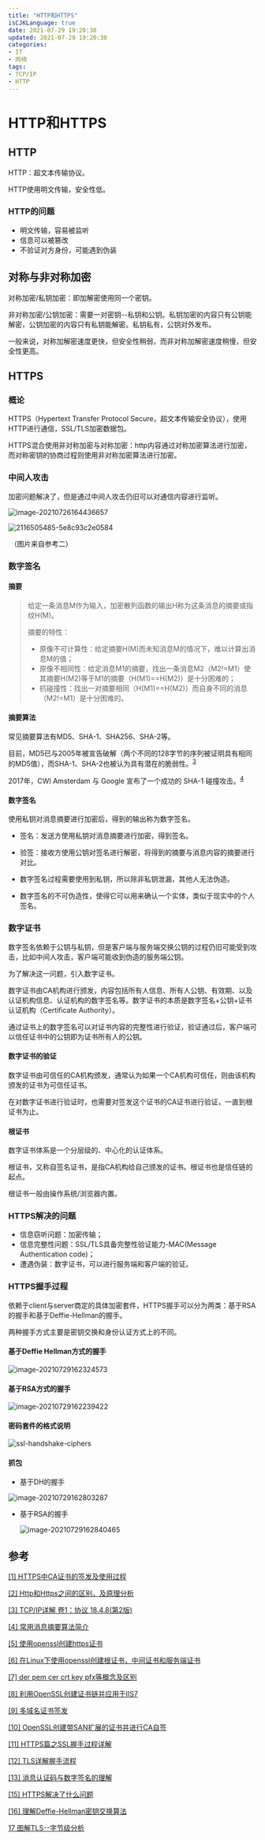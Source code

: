 ```yaml
---
title: "HTTP和HTTPS"
isCJKLanguage: true
date: 2021-07-29 19:20:38
updated: 2021-07-29 19:20:38
categories: 
- IT
- 网络
tags: 
- TCP/IP
- HTTP
---
```


# HTTP和HTTPS

## HTTP

HTTP：超文本传输协议。

HTTP使用明文传输，安全性低。

### HTTP的问题

* 明文传输，容易被监听
* 信息可以被篡改
* 不验证对方身份，可能遇到伪装

## 对称与非对称加密

对称加密/私钥加密：即加解密使用同一个密钥。

非对称加密/公钥加密：需要一对密钥--私钥和公钥。私钥加密的内容只有公钥能解密，公钥加密的内容只有私钥能解密。私钥私有，公钥对外发布。

一般来说，对称加解密速度更快，但安全性稍弱，而非对称加解密速度稍慢，但安全性更高。

## HTTPS

### 概论

HTTPS（Hypertext Transfer Protocol Secure，超文本传输安全协议），使用HTTP进行通信，SSL/TLS加密数据包。

HTTPS混合使用非对称加密与对称加密：http内容通过对称加密算法进行加密，而对称密钥的协商过程则使用非对称加密算法进行加密。

### 中间人攻击

加密问题解决了，但是通过中间人攻击仍旧可以对通信内容进行监听。

![image-20210726164436657](https://raw.githubusercontent.com/Abug0/Typora-Pics/master/pics/Typora20210726180127.png)

![2116505485-5e8c93c2e0584](https://raw.githubusercontent.com/Abug0/Typora-Pics/master/pics/Typora20210726215140.png)

​							（图片来自参考二）

### 数字签名

#### 摘要

> 给定一条消息M作为输入，加密散列函数的输出H称为这条消息的摘要或指纹H(M)。
>
> 摘要的特性：
>
> * 原像不可计算性：给定摘要H(M)而未知消息M的情况下，难以计算出消息M的值；
> * 原像不相同性：给定消息M1的摘要，找出一条消息M2（M2!=M1）使其摘要H(M2)等于M1的摘要（H(M1)==H(M2)）是十分困难的；
> * 抗碰撞性：找出一对摘要相同（H(M1)==H(M2)）而自身不同的消息（M2!=M1）是十分困难的。

#### 摘要算法

常见摘要算法有MD5、SHA-1、SHA256、SHA-2等。

目前，MD5已与2005年被宣告破解（两个不同的128字节的序列被证明具有相同的MD5值），而SHA-1、SHA-2也被认为具有潜在的脆弱性。<sup><a href='#ref1'>3</a></sup> 

2017年，CWI Amsterdam 与 Google 宣布了一个成功的 SHA-1 碰撞攻击。<sup><a href='#ref4'>4</a></sup>

#### 数字签名

使用私钥对消息摘要进行加密后，得到的输出称为数字签名。

* 签名：发送方使用私钥对消息摘要进行加密，得到签名。

* 验签：接收方使用公钥对签名进行解密，将得到的摘要与消息内容的摘要进行对比。

* 数字签名过程需要使用到私钥，所以除非私钥泄漏，其他人无法伪造。
* 数字签名的不可伪造性，使得它可以用来确认一个实体，类似于现实中的个人签名。

### 数字证书

数字签名依赖于公钥与私钥，但是客户端与服务端交换公钥的过程仍旧可能受到攻击，比如中间人攻击，客户端可能收到伪造的服务端公钥。

为了解决这一问题，引入数字证书。

数字证书由CA机构进行颁发，内容包括所有人信息、所有人公钥、有效期、以及认证机构信息、认证机构的数字签名等。数字证书的本质是数字签名+公钥+证书认证机构（Certificate Authority）。

通过证书上的数字签名可以对证书内容的完整性进行验证，验证通过后，客户端可以信任证书中的公钥即为证书所有人的公钥。

#### 数字证书的验证

数字证书由可信任的CA机构颁发，通常认为如果一个CA机构可信任，则由该机构颁发的证书为可信任证书。

在对数字证书进行验证时，也需要对签发这个证书的CA证书进行验证，一直到根证书为止。

#### 根证书

数字证书体系是一个分层级的、中心化的认证体系。

根证书，又称自签名证书，是指CA机构给自己颁发的证书。根证书也是信任链的起点。

根证书一般由操作系统/浏览器内置。

### HTTPS解决的问题

* 信息窃听问题：加密传输；
* 信息完整性问题：SSL/TLS具备完整性验证能力-MAC(Message Authentication code)；
* 遭遇伪装：数字证书，可以进行服务端和客户端的验证。

### HTTPS握手过程

依赖于client与server商定的具体加密套件，HTTPS握手可以分为两类：基于RSA的握手和基于Deffie-Hellman的握手。

两种握手方式主要是密钥交换和身份认证方式上的不同。

#### 基于Deffie Hellman方式的握手

![image-20210729162324573](https://raw.githubusercontent.com/Abug0/Typora-Pics/master/pics/Typora20210729162324.png)

#### 基于RSA方式的握手

![image-20210729162239422](https://raw.githubusercontent.com/Abug0/Typora-Pics/master/pics/Typora20210729162239.png)

#### 密码套件的格式说明

![ssl-handshake-ciphers](https://raw.githubusercontent.com/Abug0/Typora-Pics/master/pics/Typora20210729162702.png)

#### 抓包

* 基于DH的握手

![image-20210729162803287](https://raw.githubusercontent.com/Abug0/Typora-Pics/master/pics/Typora20210729162803.png)

* 基于RSA的握手

  ![image-20210729162840465](https://raw.githubusercontent.com/Abug0/Typora-Pics/master/pics/Typora20210729162840.png)

## 参考

[[1] HTTPS中CA证书的签发及使用过程](https://www.cnblogs.com/xdyixia/p/11610102.html)

[[2] Http和Https之间的区别，及原理分析](https://segmentfault.com/a/1190000022294393)

[[3] TCP/IP详解 卷1：协议 18.4.8(第2版)]()

[[4] 常用消息摘要算法简介](https://cloud.tencent.com/developer/article/1584742)

[[5] 使用openssl创建https证书](https://cloud.tencent.com/developer/article/1548350)

[[6] 在Linux下使用openssl创建根证书，中间证书和服务端证书](https://www.digac.cc/2020/06/use_openssl_to_create_root_certificate_intermediate_certificate_and_server_certificate.html)

[[7] der pem cer crt key pfx等概念及区别](https://blog.51cto.com/wushank/1915795)

[[8] 利用OpenSSL创建证书链并应用于IIS7](https://blog.csdn.net/HANQIAN12345/article/details/101971671)

[[9] 多域名证书签发](https://blog.opensvc.net/duo-yu-ming-zheng-shu-qian-fa/)

[[10] OpenSSL创建带SAN扩展的证书并进行CA自签](https://monkeywie.cn/2019/11/15/create-ssl-cert-with-san/)

[[11] HTTPS篇之SSL握手过程详解](https://razeencheng.com/post/ssl-handshake-detail.html)

[[12] TLS详解握手流程](https://juejin.cn/post/6895624327896432654)

[[13] 消息认证码与数字签名的理解](https://juejin.cn/post/6844904158319869960)

[[15] HTTPS解决了什么问题](https://segmentfault.com/a/1190000022012971)

[[16] 理解Deffie-Hellman密钥交换算法](http://wsfdl.com/algorithm/2016/02/04/%E7%90%86%E8%A7%A3Diffie-Hellman%E5%AF%86%E9%92%A5%E4%BA%A4%E6%8D%A2%E7%AE%97%E6%B3%95.html)

[17 图解TLS--字节级分析](https://tls.ulfheim.net/)